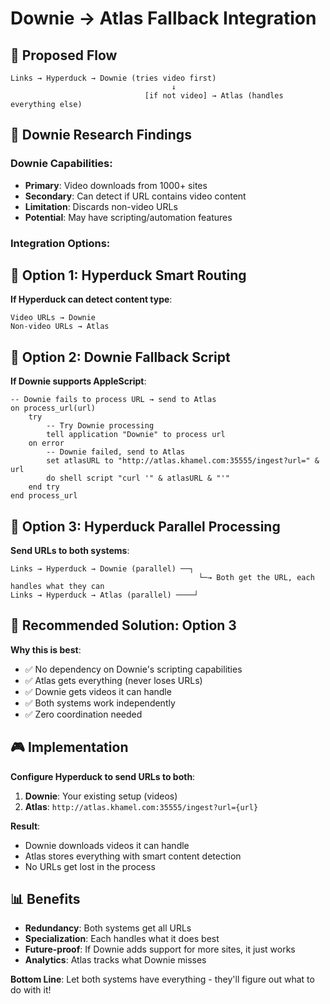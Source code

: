 # Downie → Atlas Fallback Integration

## 🎯 Proposed Flow

```
Links → Hyperduck → Downie (tries video first)
                                    ↓
                              [if not video] → Atlas (handles everything else)
```

## 🧪 Downie Research Findings

### Downie Capabilities:
- **Primary**: Video downloads from 1000+ sites
- **Secondary**: Can detect if URL contains video content
- **Limitation**: Discards non-video URLs
- **Potential**: May have scripting/automation features

### Integration Options:

## 🍎 Option 1: Hyperduck Smart Routing

**If Hyperduck can detect content type**:
```
Video URLs → Downie
Non-video URLs → Atlas
```

## 🍎 Option 2: Downie Fallback Script

**If Downie supports AppleScript**:
```applescript
-- Downie fails to process URL → send to Atlas
on process_url(url)
    try
        -- Try Downie processing
        tell application "Downie" to process url
    on error
        -- Downie failed, send to Atlas
        set atlasURL to "http://atlas.khamel.com:35555/ingest?url=" & url
        do shell script "curl '" & atlasURL & "'"
    end try
end process_url
```

## 🍎 Option 3: Hyperduck Parallel Processing

**Send URLs to both systems**:
```
Links → Hyperduck → Downie (parallel) ──┐
                                          └─→ Both get the URL, each handles what they can
Links → Hyperduck → Atlas (parallel) ────┘
```

## 🧪 Recommended Solution: Option 3

**Why this is best**:
- ✅ No dependency on Downie's scripting capabilities
- ✅ Atlas gets everything (never loses URLs)
- ✅ Downie gets videos it can handle
- ✅ Both systems work independently
- ✅ Zero coordination needed

## 🎮 Implementation

**Configure Hyperduck to send URLs to both**:
1. **Downie**: Your existing setup (videos)
2. **Atlas**: `http://atlas.khamel.com:35555/ingest?url={url}`

**Result**:
- Downie downloads videos it can handle
- Atlas stores everything with smart content detection
- No URLs get lost in the process

## 📊 Benefits

- **Redundancy**: Both systems get all URLs
- **Specialization**: Each handles what it does best
- **Future-proof**: If Downie adds support for more sites, it just works
- **Analytics**: Atlas tracks what Downie misses

**Bottom Line**: Let both systems have everything - they'll figure out what to do with it!